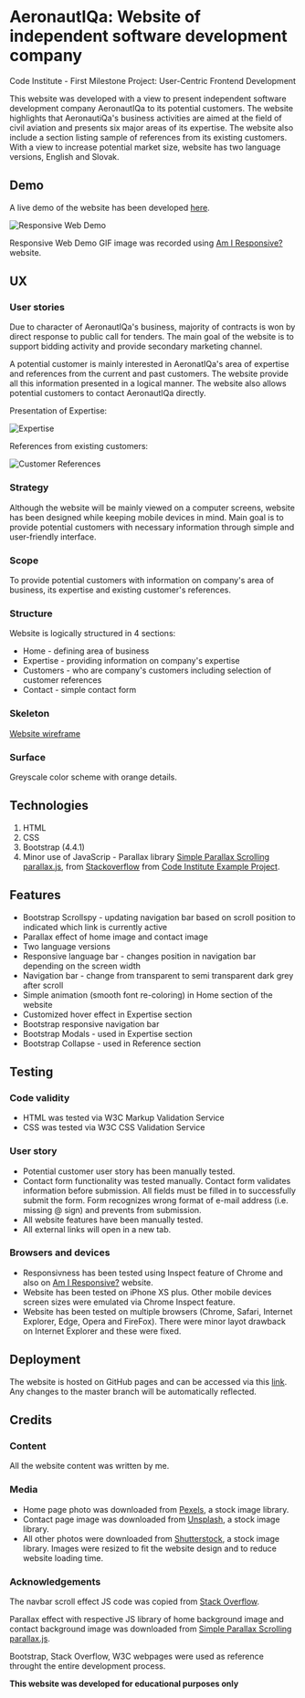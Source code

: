 # AeronautIQa: Website of independent software development company
Code Institute - First Milestone Project: User-Centric Frontend Development 

This website was developed with a view to present independent software development company AeronautIQa to its potential customers. The website highlights that AeronautiQa's business activities are aimed at the field of civil aviation and presents six major areas of its expertise. The website also include a section listing sample of references from its existing customers. With a view to increase potential market size, website has two language versions, English and Slovak.


## Demo
A live demo of the website has been developed  [here](https://milan-stefanik.github.io/project1-aeronautiqa/).

![Responsive Web Demo](https://github.com/milan-stefanik/project1-aeronautiqa/raw/master/assets/images/demo.gif "Responsive Web Demo")

Responsive Web Demo GIF image was recorded using [Am I Responsive?](http://ami.responsivedesign.is) website. 


## UX

### User stories

Due to character of AeronautIQa's business, majority of contracts is won by direct response to public call for tenders. The main goal of the website is to support bidding activity and provide secondary marketing channel.

A potential customer is mainly interested in AeronatIQa's area of expertise and references from the current and past customers. The website provide all this information presented in a logical manner. The website also allows potential customers to contact AeronautIQa directly.

Presentation of Expertise:

![Expertise](https://github.com/milan-stefanik/project1-aeronautiqa/raw/master/assets/images/expertise.jpg "Expertise Demo")

References from existing customers:

![Customer References](https://github.com/milan-stefanik/project1-aeronautiqa/raw/master/assets/images/customers.jpg "Customer References Demo")

### Strategy
Although the website will be mainly viewed on a computer screens, website has been designed while keeping mobile devices in mind. Main goal is to provide potential customers with necessary information through simple and user-friendly interface.

### Scope
To provide potential customers with information on company's area of business, its expertise and existing customer's references.  

### Structure
Website is logically structured in 4 sections:
* Home - defining area of business
* Expertise - providing information on company's expertise
* Customers - who are company's customers including selection of customer references
* Contact - simple contact form

### Skeleton
[Website wireframe](https://github.com/milan-stefanik/project1-aeronautiqa/raw/master/assets/wireframes/wireframe.pdf)

### Surface
Greyscale color scheme with orange details.

## Technologies
1. HTML
2. CSS
3. Bootstrap (4.4.1)
4. Minor use of JavaScrip - Parallax library [Simple Parallax Scrolling parallax.js](https://pixelcog.github.io/parallax.js/), from [Stackoverflow](https://stackoverflow.com/questions/55360887/navbar-not-functioning-like-its-supposed-to) from [Code Institute Example Project](https://github.com/Code-Institute-Solutions/StudentExampleProjectGradeFive). 


## Features
* Bootstrap Scrollspy - updating navigation bar based on scroll position to indicated which link is currently active
* Parallax effect of home image and contact image
* Two language versions
* Responsive language bar - changes position in navigation bar depending on the screen width
* Navigation bar - change from transparent to semi transparent dark grey after scroll
* Simple animation (smooth font re-coloring) in Home section of the website
* Customized hover effect in Expertise section 
* Bootstrap responsive navigation bar
* Bootstrap Modals - used in Expertise section
* Bootstrap Collapse - used in Reference section



## Testing

### Code validity
* HTML was tested via W3C Markup Validation Service
* CSS was tested via W3C CSS Validation Service

### User story
* Potential customer user story has been manually tested.
* Contact form functionality was tested manually. Contact form validates information before submission. All fields must be filled in to successfully submit the form. Form recognizes wrong format of e-mail address (i.e. missing @ sign) and prevents from submission.
* All website features have been manually tested.
* All external links will open in a new tab.

### Browsers and devices
* Responsivness has been tested using Inspect feature of Chrome and also on [Am I Responsive?](http://ami.responsivedesign.is) website.
* Website has been tested on iPhone XS plus. Other mobile devices screen sizes were emulated via Chrome Inspect feature.
* Website has been tested on multiple browsers (Chrome, Safari, Internet Explorer, Edge, Opera and FireFox). There were minor layot drawback on Internet Explorer and these were fixed.


## Deployment
The website is hosted on GitHub pages and can be accessed via this [link](https://milan-stefanik.github.io/project1-aeronautiqa/). Any changes to the master branch will be automatically reflected.


## Credits

### Content
All the website content was written by me. 

### Media
* Home page photo was downloaded from [Pexels](https://www.pexels.com/), a stock image library.
* Contact page image was downloaded from [Unsplash](https://unsplash.com/), a stock image library.
* All other photos were downloaded from [Shutterstock](https://www.shutterstock.com/), a stock image library.
Images were resized to fit the website design and to reduce website loading time.

### Acknowledgements
The navbar scroll effect JS code was copied from [Stack Overflow](https://stackoverflow.com/questions/55360887/navbar-not-functioning-like-its-supposed-to).

Parallax effect with respective JS library of home background image and contact background image was downloaded from [Simple Parallax Scrolling parallax.js](https://pixelcog.github.io/parallax.js/).

Bootstrap, Stack Overflow, W3C webpages were used as reference throught the entire development process.

**This website was developed for educational purposes only** 